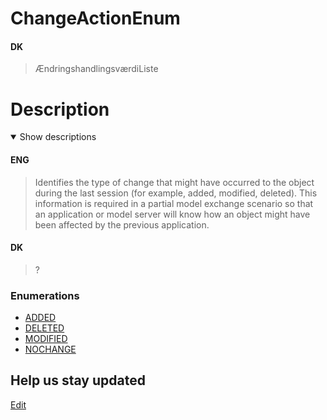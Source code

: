 # ChangeActionEnum

#### DK

> ÆndringshandlingsværdiListe

# Description

<details open markdown=1><summary markdown="span">Show descriptions</summary>

#### ENG

> Identifies the type of change that might have occurred to the object during the last session (for example, added, modified, deleted). This information is required in a partial model exchange scenario so that an application or model server will know how an object might have been affected by the previous application.

#### DK

> ?

</details>

### Enumerations

- [ADDED](../../Values/IFC/ADDED.md)
- [DELETED](../../Values/IFC/DELETED.md)
- [MODIFIED](../../Values/IFC/MODIFIED.md)
- [NOCHANGE](../../Values/IFC/NOCHANGE.md)

## Help us stay updated

[Edit](https://github.com/FMDatahub/DataDictionary/tree/main/Enumerations/IFC/ChangeActionEnum.md)
